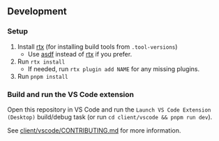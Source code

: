 ## Development

### Setup

1. Install [rtx](https://github.com/jdx/rtx) (for installing build tools from `.tool-versions`)
   - Use [asdf](https://asdf-vm.com/) instead of [rtx](https://github.com/jdx/rtx) if you prefer.
1. Run `rtx install`
   - If needed, run `rtx plugin add NAME` for any missing plugins.
1. Run `pnpm install`

### Build and run the VS Code extension

Open this repository in VS Code and run the `Launch VS Code Extension (Desktop)` build/debug task (or run `cd client/vscode && pnpm run dev`).

See [client/vscode/CONTRIBUTING.md](../../client/vscode/CONTRIBUTING.md) for more information.
